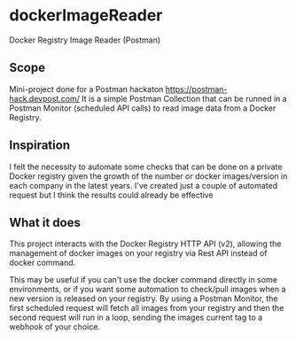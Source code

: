 # dockerImageReader
Docker Registry Image Reader (Postman)

## Scope
Mini-project done for a Postman hackaton https://postman-hack.devpost.com/
It is a simple Postman Collection that can be runned in a Postman Monitor (scheduled API calls) to read image data from a Docker Registry.

## Inspiration
I felt the necessity to automate some checks that can be done on a private Docker registry given the growth of the number or docker images/version in each company in the latest years. I've created just a couple of automated request but I think the results could already be effective

## What it does
This project interacts with the Docker Registry HTTP API (v2), allowing the management of docker images on your registry via Rest API instead of docker command.

This may be useful if you can't use the docker command directly in some environments, or if you want some automation to check/pull images when a new version is released on your registry. By using a Postman Monitor, the first scheduled request will fetch all images from your registry and then the second request will run in a loop, sending the images current tag to a webhook of your choice.
